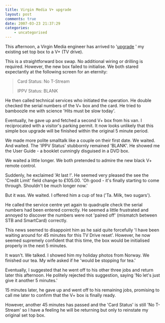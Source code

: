 ```yaml
---
title: Virgin Media V+ upgrade
layout: post
comments: true
date: 2007-03-23 21:37:29
categories:
    - uncategorised
---
```

This afternoon, a Virgin Media engineer has arrived to
'[upgrade](http://www.nbrightside.com/blog/2007/03/09/free-upgrades-from-virgin-media/)
' my existing set top box to a V+ (TV drive).

This is a straightforward box swap. No additional wiring or drilling is
required. However, the new box failed to initialise. We both stared
expectantly at the following screen for an eternity:

> Card Status: No T-Stream
>
> IPPV Status: BLANK

He then called technical services who initiated the operation. He double
checked the serial numbers of the V+ box and the card. He tried to
bamboozle me with science 'Hits must be slow today'.

Eventually, he gave up and fetched a second V+ box from his van. I
reciprocated with a visitor's parking permit. It now looks unlikely that
this simple box upgrade will be finished within the original 5 minute
period.

We made more polite smalltalk like a couple on their first date. We
waited. And waited. The 'IPPV Status' stubbornly remained 'BLANK'. He
showed me the User Guide - a booklet cunningly disguised in a DVD box.

We waited a little longer. We both pretended to admire the new black V+
remote control.

Suddenly, he exclaimed 'At last !'. He seemed very pleased the see the
'Credit Limit' field change to &pound;105.00. 'Oh good - it's finally starting
to come through. Shouldn't be much longer now.'

But it was. We waited. I offered him a cup of tea ('Ta. Milk, two
sugars').

He called the service centre yet again to quadruple check the serial
numbers had been entered correctly. He seemed a little frustrated and
annoyed to discover the numbers were not 'paired off' (mismatch between
STB and SmartCard) correctly.

This news seemed to disappoint him as he said quite forcefully 'I have
been waiting around for 45 minutes for this TV Drive reset'. However, he
now seemed supremely confident that this time, the box would be
initialised properly in the next 5 minutes.

It wasn't. We talked. I showed him my holiday photos from Norway. We
finished our tea. My wife asked if he 'would be stopping for tea.'

Eventually, I suggested that he went off to his other three jobs and
return later this afternoon. He politely rejected this suggestion,
saying 'No let's just give it another 5 minutes.'

15 minutes later, he gave up and went off to his remaining jobs,
promising to call me later to confirm that the V+ box is finally ready.

However, another 45 minutes has passed and the 'Card Status' is still
'No T-Stream' so I have a feeling he will be returning but only to
reinstate my original set top box.

